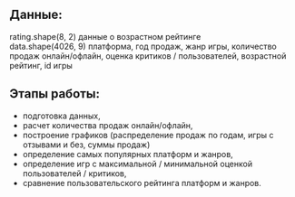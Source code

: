 ## Данные: 
rating.shape(8, 2) данные о возрастном рейтинге  
data.shape(4026, 9) платформа, год продаж, жанр игры, количество продаж онлайн/офлайн, оценка критиков / пользователей, возрастной рейтинг,
id игры

## Этапы работы:
- подготовка данных,  
- расчет количества продаж онлайн/офлайн,  
- построение графиков (распределение продаж по годам, игры с отзывами и без, суммы продаж)
- определение самых популярных платформ и жанров,
- определение игр с максимальной / минимальной оценкой пользователей / критиков,  
- сравнение пользовательского рейтинга платформ и жанров.
